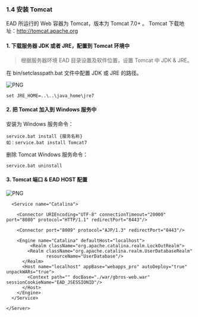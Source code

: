 ### 1.4 安装 Tomcat

EAD 所运行的 Web 容器为 Tomcat，版本为 Tomcat 7.0+ 。
Tomcat 下载地址：http://tomcat.apache.org

#### 1. 下载服务器 JDK 或者 JRE，配置到 Tomcat 环境中

> 根据服务器环境 EAD 目录设置及软件位置，设置 Tomcat 中 JDK & JRE。

在 bin/setclasspath.bat 文件中配置 JDK 或 JRE 的路径。

![PNG](..\images\tomcat\1.png)

```
set JRE_HOME=..\..\java_home\jre7
```

#### 2. 把 Tomcat 加入到 Windows 服务中

安装为 Windows 服务命令：

```
service.bat install {服务名称}
如：service.bat install Tomcat7
```

删除 Tomcat Windows 服务命令：

```
service.bat uninstall
```

#### 3. Tomcat 端口 & EAD HOST 配置

![PNG](..\images\tomcat\3.png)

```
  <Service name="Catalina">

    <Connector URIEncoding="UTF-8" connectionTimeout="20000" port="8080" protocol="HTTP/1.1" redirectPort="8443"/>
    
    <Connector port="8009" protocol="AJP/1.3" redirectPort="8443"/>
    
    <Engine name="Catalina" defaultHost="localhost">
    	 <Realm className="org.apache.catalina.realm.LockOutRealm">
        <Realm className="org.apache.catalina.realm.UserDatabaseRealm"
               resourceName="UserDatabase"/>
      </Realm>
      <Host name="localhost" appBase="webapps_pro" autoDeploy="true" unpackWARs="true">
        <Context path="" docBase="./war/gbros-web.war" sessionCookieName="EAD_JSESSIONID"/>  
      </Host> 
    </Engine>
  </Service>
  
</Server>

```
